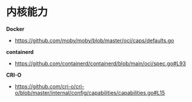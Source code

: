# 内核能力

**Docker**

* https://github.com/moby/moby/blob/master/oci/caps/defaults.go

**containerd**

* https://github.com/containerd/containerd/blob/main/oci/spec.go#L93

**CRI-O**

* https://github.com/cri-o/cri-o/blob/master/internal/config/capabilities/capabilities.go#L15
